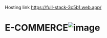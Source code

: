 Hosting link
https://full-stack-3c5b1.web.app/
# E-COMMERCE![image](https://github.com/SANDHURUGJ/Group_A42_B7/assets/126151834/648fda48-ded2-4ffa-b743-49c441aee138)

